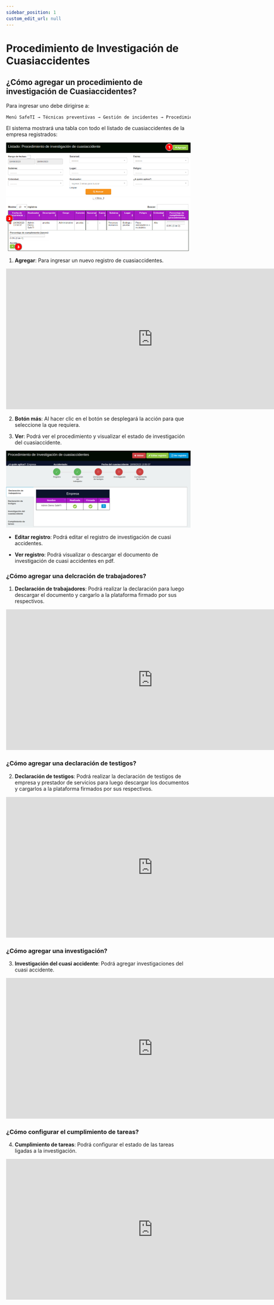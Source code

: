 ```yaml
---
sidebar_position: 1
custom_edit_url: null
---
```

# Procedimiento de Investigación de Cuasiaccidentes
## ¿Cómo agregar un procedimiento de investigación de Cuasiaccidentes?
Para ingresar uno debe dirigirse a:

<div align="center">

```bash
Menú SafeTI → Técnicas preventivas → Gestión de incidentes → Procedimiento de investigación de cuasiaccidentes
```
</div>
 
El sistema mostrará una tabla con todo el listado de cuasiaccidentes de la empresa registrados:

<div align="center">

![inicio](/img/img_manual/img_tecnicas_preventivas/2023-08-18_13-58.png)

</div>

1. **Agregar**: Para ingresar un nuevo registro de cuasiaccidentes.

<div align="center">

<iframe width="800" height="384" src="https://www.youtube.com/embed/XxzswatS61k" title="YouTube video player" frameborder="0" allow="accelerometer; autoplay; clipboard-write; encrypted-media; gyroscope; picture-in-picture; web-share" allowfullscreen></iframe>

</div>

2. **Botón más**: Al hacer clic en el botón se desplegará la acción para que seleccione la que requiera.

3. **Ver**: Podrá ver el procedimiento y visualizar el estado de investigación del cuasiaccidente.

<div align="center">

![Ver](/img/img_manual/img_tecnicas_preventivas/2023-08-21_09-13.png)

</div>

* **Editar registro**: Podrá editar el registro de investigación de cuasi accidentes.

* **Ver registro**: Podrá visualizar o descargar el documento de investigación de cuasi accidentes en pdf.

### ¿Cómo agregar una delcración de trabajadores?

1. **Declaración de trabajadores**: Podrá realizar la declaración para luego descargar el documento y cargarlo a la plataforma firmado por sus respectivos.

<div align="center">

<iframe width="800" height="384" src="https://www.youtube.com/embed/D9Zd6D42sws" title="YouTube video player" frameborder="0" allow="accelerometer; autoplay; clipboard-write; encrypted-media; gyroscope; picture-in-picture; web-share" allowfullscreen></iframe>

</div>

### ¿Cómo agregar una declaración de testigos?

2. **Declaración de testigos**: Podrá realizar la declaración de testigos de empresa y prestador de servicios para luego descargar los documentos y cargarlos a la plataforma firmados por sus respectivos.

<div align="center">

<iframe width="800" height="384" src="https://www.youtube.com/embed/7R1RogojF6g" title="YouTube video player" frameborder="0" allow="accelerometer; autoplay; clipboard-write; encrypted-media; gyroscope; picture-in-picture; web-share" allowfullscreen></iframe>

</div>

### ¿Cómo agregar una investigación?

3. **Investigación del cuasi accidente**: Podrá agregar investigaciones del cuasi accidente.

<div align="center">

<iframe width="800" height="384" src="https://www.youtube.com/embed/zpcpJMwdu8k" title="YouTube video player" frameborder="0" allow="accelerometer; autoplay; clipboard-write; encrypted-media; gyroscope; picture-in-picture; web-share" allowfullscreen></iframe>

</div>

### ¿Cómo configurar el cumplimiento de tareas?

4. **Cumplimiento de tareas**: Podrá configurar el estado de las tareas ligadas a la investigación.

<div align="center">

<iframe width="800" height="384" src="https://www.youtube.com/embed/q8TRnTBsXuQ" title="YouTube video player" frameborder="0" allow="accelerometer; autoplay; clipboard-write; encrypted-media; gyroscope; picture-in-picture; web-share" allowfullscreen></iframe>

</div>
